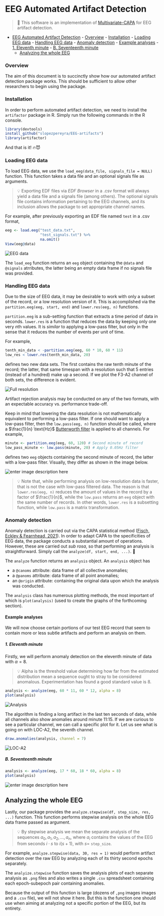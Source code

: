 ﻿# EEG Automated Artifact Detection



> :microscope: This software is an implementation of [Multivariate-CAPA](https://arxiv.org/abs/1806.01947) for EEG artifact detection.

- [EEG Automated Artifact Detection](#eeg-automated-artifact-detection)
		- [Overview](#overview)
		- [Installation](#installation)
		- [Loading EEG data](#loading-eeg-data)
		- [Handling EEG data](#handling-eeg-data)
		- [Anomaly detection](#anomaly-detection)
			- [Example analyses](#example-analyses)
				- [1. Eleventh minute](#1-eleventh-minute)
				- [B. Seventeenth minute](#b-seventeenth-minute)
	- [Analyzing the whole EEG](#analyzing-the-whole-eeg)

### Overview

The aim of this document is to succinctly show how our automated artifact detection package works. This should be sufficient to allow other researchers to begin using the package.

### Installation

In order to perform automated artifact detection, we need to install the `artifactor` package in R. Simply run the following commands in the R console.

```r
library(devtools)
install_github("slopezpereyra/EEG-artifacts")
library(artifactor)
```

And that is it! :fire::smiling_imp:

### Loading EEG data

To load EEG data, we use the `load_eeg(data_file, signals_file = NULL)` function. This function takes a data file and an optional signals file as arguments.

> :bulb: Exporting EDF files via _EDF Browser_ in a .csv format will always yield a data file and a signals file (among others). The optional signals file contains information pertaining to the EEG channels, and its inclusion allows the package to set appropriate channel names.

For example, after previously exporting an EDF file named `test` in a .csv format,

```r
eeg <- load.eeg("test_data.txt",
				"test_signals.txt") %>%
				na.omit()
View(eeg@data)

```

![EEG data](https://i.ibb.co/M9CqQzG/Screenshot-from-2022-09-04-16-20-50.png)

The `load_eeg` function returns an `eeg` object containing the `@data` and `@signals` atrributes, the latter being an empty data frame if no signals file was provided.

### Handling EEG data

Due to the size of EEG data, it may be desirable to work with only a subset of the record, or a low resolution version of it. This is accomplished via the `partition.eeg(eeg, start, end)` and `lower.res(eeg, n)` functions.

`partition.eeg` is a sub-setting function that extracts a time period of data in seconds. `lower.res` is a function that reduces the data by keeping only one very $n$th values. It is _similar_ to applying a low-pass filter, but only in the sense that it reduces the number of events per unit of time.

For example,

```r
tenth_min_data < -partition.eeg(eeg, 60 * 10, 60 * 11)
low_res < lower.res(tenth_min_data, 20)
```

defines two new data sets. The first contains the raw tenth minute of the record; the latter, that same timespan with a resolution such that $5$ entries (instead of a hundred) make up a second. If we plot the F3-A2 channel of both sets, the difference is evident.

![Full resolution](https://i.ibb.co/PgP1S3P/plot.png)

Artifact rejection analysis may be conducted on any of the two formats, with an expectable accuracy vs. performance trade-off.

Keep in mind that lowering the data resolution is not mathematically equivalent to performing a low-pass filter. If one should want to apply a low-pass filter, then the `low.pass(eeg, n)` function should be called, where a $\frac{1}{n} \text{Hz}$ [Butterworth filter](https://en.wikipedia.org/wiki/Butterworth_filter) is applied to all channels. For example,

```r
minute <- partition.eeg(eeg, 60, 120) # Second minute of record
low_pass_minute <- low.pass(minute, 20) # Apply 0.05Hz filter
```

defines two `eeg` objects containing the second minute of record, the latter with a low-pass filter. Visually, they differ as shown in the image below.

![enter image description here](https://i.ibb.co/HnG5jTc/plot-3.png)

> :bulb: Note that, while performing analysis on low-resolution data is faster, that is not the case with low-pass filtered data. The reason is that `lower.res(eeg, n)` reduces the amount of values in the record by a factor of $\frac{1}{n}$, while the `low.pass` returns an `eeg` object with the same number of records. In other words, `lower.res` is a subsetting function, while `low.pass` is a matrix transformation.

### Anomaly detection

Anomaly detection is carried out via the CAPA statistical method ([Fisch, Eckley & Fearnhead, 2021](https://onlinelibrary.wiley.com/doi/full/10.1002/sam.11586)). In order to adapt CAPA to the specificities of EEG data, the package conducts a substantial amount of operations. However, these are carried out _sub rosa_, so that performing an analysis is straightforward. Simply call the `analyze(df, start, end, ...)`. :microscope:

The `analyze` function returns an `analysis` object. An `analysis` object has

- a `@canoms` attribute: data frame of all collective anomalies;
- a `@panoms` attribute: data frame of all point anomalies;
- an `@origin` attribute: containing the original data upon which the analysis was conducted.

The `analysis` class has numerous plotting methods, the most important of which is `plot(analysis)` (used to create the graphs of the forthcoming section).

#### Example analyses

We will now choose certain portions of our test EEG record that seem to contain more or less subtle artifacts and perform an analysis on them.

##### 1. Eleventh minute

Firstly, we will perform anomaly detection on the eleventh minute of data with $\alpha = 8$.

> :bulb: Alpha is the threshold value determining how far from the estimated distribution mean a sequence ought to stray to be considered anomalous. Experimentation has found a good standard value is $8$.

```r
analysis <- analyze(eeg, 60 * 11, 60 * 12, alpha = 8)
plot(analysis)

```

![Analysis](https://i.ibb.co/7KgzB77/analysis.png)

The algorithm is finding a long artifact in the last ten seconds of data, while all channels also show anomalies around minute 11:15. If we are curious to see a particular channel, we can call a specific plot for it. Let us see what is going on with LOC-A2, the seventh channel.

```r
draw.anomalies(analysis, channel = 7)
```

![LOC-A2](https://i.ibb.co/DgrQH7G/analyisis-c7.png)

##### B. Seventeenth minute

```r
analysis <- analyze(eeg, 17 * 60, 18 * 60, alpha = 8)
plot(analysis)
```

![enter image description here](https://i.ibb.co/zQDt61k/plot-4.png)

## Analyzing the whole EEG

Lastly, our package provides the `analyze.stepwise(df, step_size, res, ...)` function. This function performs stepwise analysis on the whole EEG data frame passed as argument.

> :bulb: By stepwise analysis we mean the separate analysis of the sequences $a_0, a_1, a_2, ..., a_n$, where $a_i$ contains the values of the EEG from seconds $i \cdot s$ to $i(s+1)$, with $s =$ `step_size`.

For example, `analyze.stepwise(data, 30, res = 1)` would perform artifact detection over the raw EEG by analyzing each of its thirty second epochs separately.

The `analyize.stepwise` function saves the analysis plots of each separate analysis as `.png` files and also writes a single `.csv` spreadsheet containing each epoch-subepoch pair containing anomalies.

Because the output of this function is large (dozens of `,png` images images and a `.csv` file), we will not show it here. But this is the function one should use when aiming at analyzing not a specific portion of the EEG, but its entirety.
